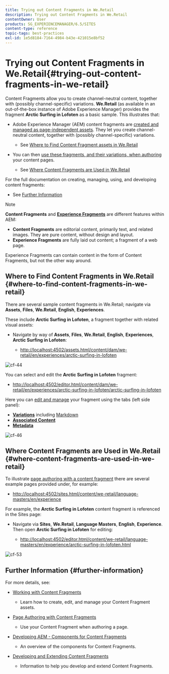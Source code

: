 ```yaml
---
title: Trying out Content Fragments in We.Retail
description: Trying out Content Fragments in We.Retail
contentOwner: User
products: SG_EXPERIENCEMANAGER/6.5/SITES
content-type: reference
topic-tags: best-practices
exl-id: 1e5d8184-7164-4984-b43e-421015e8bf52
---
```

# Trying out Content Fragments in We.Retail{#trying-out-content-fragments-in-we-retail}

Content Fragments allow you to create channel-neutral content, together with (possibly channel-specific) variations. **We.Retail** (as available in an out-of-the-box instance of Adobe Experience Manager) provides the fragment **Arctic Surfing in Lofoten** as a basic sample. This illustrates that:

* Adobe Experience Manager (AEM) content fragments are [created and managed as page-independent assets](/help/assets/content-fragments/content-fragments.md). They let you create channel-neutral content, together with (possibly channel-specific) variations.

    * See [Where to Find Content Fragment assets in We.Retail](#where-to-find-content-fragments-in-we-retail)

* You can then [use these fragments, and their variations, when authoring](/help/sites-authoring/content-fragments.md) your content pages.

    * See [Where Content Fragments are Used in We.Retail](#where-content-fragments-are-used-in-we-retail)

For the full documentation on creating, managing, using, and developing content fragments:

* See [Further Information](#further-information)

>[!NOTE]
>
>**Content Fragments** and **[Experience Fragments](/help/sites-authoring/experience-fragments.md)** are different features within AEM:
>
>* **Content Fragments** are editorial content, primarily text, and related images. They are pure content, without design and layout.
>* **Experience Fragments** are fully laid out content; a fragment of a web page.
>
>Experience Fragments can contain content in the form of Content Fragments, but not the other way around.

## Where to Find Content Fragments in We.Retail {#where-to-find-content-fragments-in-we-retail}

There are several sample content fragments in We.Retail; navigate via **Assets**, **Files**, **We.Retail**, **English**, **Experiences**.

These include **Arctic Surfing in Lofoten**, a fragment together with related visual assets:

* Navigate by way of **Assets**, **Files**, **We.Retail**, **English**, **Experiences**, **Arctic Surfing in Lofoten**:

    * [http://localhost:4502/assets.html/content/dam/we-retail/en/experiences/arctic-surfing-in-lofoten](http://localhost:4502/assets.html/content/dam/we-retail/en/experiences/arctic-surfing-in-lofoten)

![cf-44](assets/cf-44.png)

You can select and edit the **Arctic Surfing in Lofoten** fragment:

* [http://localhost:4502/editor.html/content/dam/we-retail/en/experiences/arctic-surfing-in-lofoten/arctic-surfing-in-lofoten](http://localhost:4502/editor.html/content/dam/we-retail/en/experiences/arctic-surfing-in-lofoten/arctic-surfing-in-lofoten)

Here you can [edit and manage](/help/assets/content-fragments/content-fragments.md) your fragment using the tabs (left side panel):

<!--![cf-45-aa](do-not-localize/cf-45-aa.png) ![cf-45-a](do-not-localize/cf-45-a.png) ASSET does not exist-->

* **[Variations](/help/assets/content-fragments/content-fragments-variations.md)** including [Markdown](/help/assets/content-fragments/content-fragments-markdown.md)
* **[Associated Content](/help/assets/content-fragments/content-fragments-assoc-content.md)**
* **[Metadata](/help/assets/content-fragments/content-fragments-metadata.md)**

![cf-46](assets/cf-46.png)

## Where Content Fragments are Used in We.Retail {#where-content-fragments-are-used-in-we-retail}

To illustrate [page authoring with a content fragment](/help/sites-authoring/content-fragments.md) there are several example pages provided under, for example:

* [http://localhost:4502/sites.html/content/we-retail/language-masters/en/experience](http://localhost:4502/sites.html/content/we-retail/language-masters/en/experience)

For example, the **Arctic Surfing in Lofoten** content fragment is referenced in the Sites page:

* Navigate via **Sites**, **We.Retail**, **Language Masters**, **English**, **Experience**. Then open **Arctic Surfing in Lofoten** for editing:

    * [http://localhost:4502/editor.html/content/we-retail/language-masters/en/experience/arctic-surfing-in-lofoten.html](http://localhost:4502/editor.html/content/we-retail/language-masters/en/experience/arctic-surfing-in-lofoten.html)

![cf-53](assets/cf-53.png)

## Further Information {#further-information}

For more details, see:

* [Working with Content Fragments](/help/assets/content-fragments/content-fragments.md)

    * Learn how to create, edit, and manage your Content Fragment assets.

* [Page Authoring with Content Fragments](/help/sites-authoring/content-fragments.md)

    * Use your Content Fragment when authoring a page.

* [Developing AEM - Components for Content Fragments](/help/sites-developing/components-content-fragments.md)

    * An overview of the components for Content Fragments.

* [Developing and Extending Content Fragments](/help/sites-developing/customizing-content-fragments.md)

    * Information to help you develop and extend Content Fragments.
